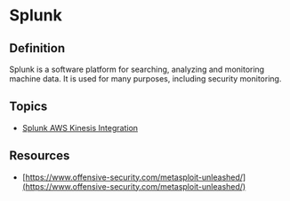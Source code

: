 # Splunk

## Definition
Splunk is a software platform for searching, analyzing and monitoring machine data. It is used for many purposes, including security monitoring.

## Topics 
- [Splunk AWS Kinesis Integration](https://github.com/halfbackflip/notes/blob/main/Splunk/Splunk%20AWS%20Kinesis%20Integtration.md)

## Resources
- [https://www.offensive-security.com/metasploit-unleashed/](https://www.offensive-security.com/metasploit-unleashed/)
